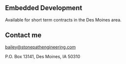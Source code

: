## Embedded Development

Available for short term contracts in the Des Moines area. 

## Contact me

bailey@stonepathengineering.com

P.O. Box 13141, Des Moines, IA 50310
